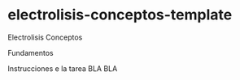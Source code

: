 # electrolisis-conceptos-template
Electrolisis Conceptos

Fundamentos

Instrucciones e la tarea BLA BLA


